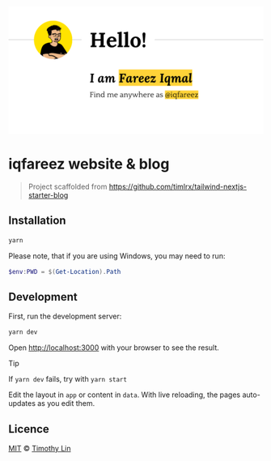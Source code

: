 ![iqfareez-blog-banner](/public/static/images/twitter-card.png)

# iqfareez website & blog

> Project scaffolded from https://github.com/timlrx/tailwind-nextjs-starter-blog

## Installation

```bash
yarn
```

Please note, that if you are using Windows, you may need to run:

```powershell
$env:PWD = $(Get-Location).Path
```

## Development

First, run the development server:

```bash
yarn dev
```

Open [http://localhost:3000](http://localhost:3000) with your browser to see the result.

> [!TIP]
> If `yarn dev` fails, try with `yarn start`

Edit the layout in `app` or content in `data`. With live reloading, the pages auto-updates as you edit them.

## Licence

[MIT](https://github.com/timlrx/tailwind-nextjs-starter-blog/blob/main/LICENSE) © [Timothy Lin](https://www.timlrx.com)
